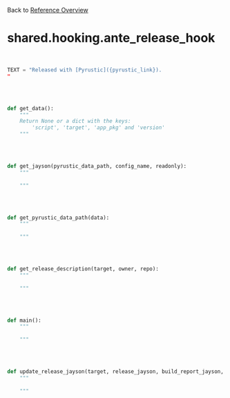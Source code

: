 
Back to [Reference Overview](https://github.com/pyrustic/shared/blob/master/docs/reference/README.md)

# shared.hooking.ante\_release\_hook



<br>


```python
TEXT = "Released with [Pyrustic]({pyrustic_link}).
"

```

<br>

```python

def get_data():
    """
    Return None or a dict with the keys:
        'script', 'target', 'app_pkg' and 'version'
    """

```

<br>

```python

def get_jayson(pyrustic_data_path, config_name, readonly):
    """
    
    """

```

<br>

```python

def get_pyrustic_data_path(data):
    """
    
    """

```

<br>

```python

def get_release_description(target, owner, repo):
    """
    
    """

```

<br>

```python

def main():
    """
    
    """

```

<br>

```python

def update_release_jayson(target, release_jayson, build_report_jayson, app_pkg, version):
    """
    
    """

```

